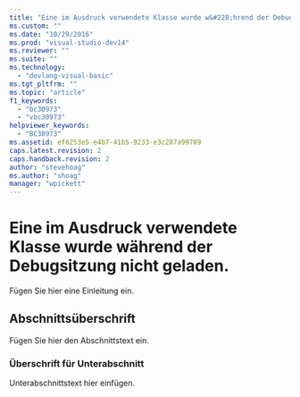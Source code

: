 ```yaml
---
title: "Eine im Ausdruck verwendete Klasse wurde w&#228;hrend der Debugsitzung nicht geladen. | Microsoft Docs"
ms.custom: ""
ms.date: "10/29/2016"
ms.prod: "visual-studio-dev14"
ms.reviewer: ""
ms.suite: ""
ms.technology: 
  - "devlang-visual-basic"
ms.tgt_pltfrm: ""
ms.topic: "article"
f1_keywords: 
  - "bc30973"
  - "vbc30973"
helpviewer_keywords: 
  - "BC30973"
ms.assetid: ef6253e5-e4b7-41b5-9233-e3c287a99789
caps.latest.revision: 2
caps.handback.revision: 2
author: "stevehoag"
ms.author: "shoag"
manager: "wpickett"
---
```

# Eine im Ausdruck verwendete Klasse wurde w&#228;hrend der Debugsitzung nicht geladen.
Fügen Sie hier eine Einleitung ein.  
  
## Abschnittsüberschrift  
 Fügen Sie hier den Abschnittstext ein.  
  
### Überschrift für Unterabschnitt  
 Unterabschnittstext hier einfügen.